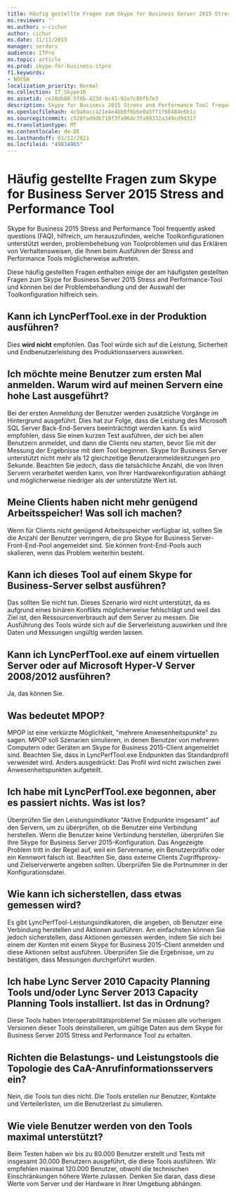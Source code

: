 ```yaml
---
title: Häufig gestellte Fragen zum Skype for Business Server 2015 Stress and Performance Tool
ms.reviewer: ''
ms.author: v-cichur
author: cichur
ms.date: 11/11/2015
manager: serdars
audience: ITPro
ms.topic: article
ms.prod: skype-for-business-itpro
f1.keywords:
- NOCSH
localization_priority: Normal
ms.collection: IT_Skype16
ms.assetid: ce18db60-5f6b-423d-bc41-91e7c80fb7e3
description: Skype for Business 2015 Stress and Performance Tool frequently asked questions (FAQ), hilfreich, um herauszufinden, welche Toolkonfigurationen unterstützt werden, problembehebung von Toolproblemen und das Erklären von Verhaltensweisen, die Ihnen beim Ausführen der Stress- und Leistungstools auftreten können.
ms.openlocfilehash: 4c9a8acca21e4e4bb8f6b6e0a5ff1f68484e6b1c
ms.sourcegitcommit: c528fad9db719f3fa96dc3fa99332a349cd9d317
ms.translationtype: MT
ms.contentlocale: de-DE
ms.lasthandoff: 01/12/2021
ms.locfileid: "49814965"
---
```

# <a name="faq-for-the-skype-for-business-server-2015-stress-and-performance-tool"></a>Häufig gestellte Fragen zum Skype for Business Server 2015 Stress and Performance Tool
 
Skype for Business 2015 Stress and Performance Tool frequently asked questions (FAQ), hilfreich, um herauszufinden, welche Toolkonfigurationen unterstützt werden, problembehebung von Toolproblemen und das Erklären von Verhaltensweisen, die Ihnen beim Ausführen der Stress and Performance Tools möglicherweise auftreten.
  
 Diese häufig gestellten Fragen enthalten einige der am häufigsten gestellten Fragen zum Skype for Business Server 2015 Stress and Performance-Tool und können bei der Problembehandlung und der Auswahl der Toolkonfiguration hilfreich sein.
  
## <a name="can-i-run-lyncperftoolexe-in-production"></a>Kann ich LyncPerfTool.exe in der Produktion ausführen?

Dies **wird nicht** empfohlen. Das Tool würde sich auf die Leistung, Sicherheit und Endbenutzerleistung des Produktionsservers auswirken.
  
## <a name="im-logging-my-users-on-for-the-first-time-why-are-my-servers-running-a-high-load"></a>Ich möchte meine Benutzer zum ersten Mal anmelden. Warum wird auf meinen Servern eine hohe Last ausgeführt?

Bei der ersten Anmeldung der Benutzer werden zusätzliche Vorgänge im Hintergrund ausgeführt. Dies hat zur Folge, dass die Leistung des Microsoft SQL Server Back-End-Servers beeinträchtigt werden kann. Es wird empfohlen, dass Sie einen kurzen Test ausführen, der sich bei allen Benutzern anmeldet, und dann die Clients neu starten, bevor Sie mit der Messung der Ergebnisse mit dem Tool beginnen. Skype for Business Server unterstützt nicht mehr als 12 gleichzeitige Benutzeranmeldesitzungen pro Sekunde. Beachten Sie jedoch, dass die tatsächliche Anzahl, die von Ihren Servern verarbeitet werden kann, von Ihrer Hardwarekonfiguration abhängt und möglicherweise niedriger als der unterstützte Wert ist.
  
## <a name="my-clients-are-running-out-of-memory-what-should-i-do"></a>Meine Clients haben nicht mehr genügend Arbeitsspeicher! Was soll ich machen?

Wenn für Clients nicht genügend Arbeitsspeicher verfügbar ist, sollten Sie die Anzahl der Benutzer verringern, die pro Skype for Business Server-Front-End-Pool angemeldet sind. Sie können front-End-Pools auch skalieren, wenn das Problem weiterhin besteht.
  
## <a name="can-i-run-this-tool-on-a-skype-for-business-server-itself"></a>Kann ich dieses Tool auf einem Skype for Business-Server selbst ausführen?

Das sollten Sie nicht tun. Dieses Szenario wird nicht unterstützt, da es aufgrund eines binären Konflikts möglicherweise fehlschlägt und weil das Ziel ist, den Ressourcenverbrauch auf dem Server zu messen. Die Ausführung des Tools würde sich auf die Serverleistung auswirken und Ihre Daten und Messungen ungültig werden lassen.
  
## <a name="can-i-run-lyncperftoolexe-on-a-virtual-server-or-on-microsoft-hyper-v-server-20082012"></a>Kann ich LyncPerfTool.exe auf einem virtuellen Server oder auf Microsoft Hyper-V Server 2008/2012 ausführen?

Ja, das können Sie.
  
## <a name="what-does-mpop-mean"></a>Was bedeutet MPOP?

MPOP ist eine verkürzte Möglichkeit, "mehrere Anwesenheitspunkte" zu sagen. MPOP soll Szenarien simulieren, in denen Benutzer von mehreren Computern oder Geräten am Skype for Business 2015-Client angemeldet sind. Beachten Sie, dass in LyncPerfTool.exe Endpunkten das Standardprofil verwendet wird. Anders ausgedrückt: Das Profil wird nicht zwischen zwei Anwesenheitspunkten aufgeteilt.
  
## <a name="i-started-lyncperftoolexe-but-nothing-is-happening-whats-going-on"></a>Ich habe mit LyncPerfTool.exe begonnen, aber es passiert nichts. Was ist los?

Überprüfen Sie den Leistungsindikator "Aktive Endpunkte insgesamt" auf den Servern, um zu überprüfen, ob die Benutzer eine Verbindung herstellen. Wenn die Benutzer keine Verbindung herstellen, überprüfen Sie Ihre Skype for Business Server 2015-Konfiguration. Das Angezeigte Problem tritt in der Regel auf, weil ein Servername, ein Benutzerpräfix oder ein Kennwort falsch ist. Beachten Sie, dass externe Clients Zugriffsproxy- und Zielserverwerte angeben sollten. Überprüfen Sie die Portnummer in der Konfigurationsdatei.
  
## <a name="how-can-i-be-sure-that-something-is-being-measured"></a>Wie kann ich sicherstellen, dass etwas gemessen wird?

Es gibt LyncPerfTool-Leistungsindikatoren, die angeben, ob Benutzer eine Verbindung herstellen und Aktionen ausführen. Am einfachsten können Sie jedoch sicherstellen, dass Aktionen gemessen werden, indem Sie sich bei einem der Konten mit einem Skype for Business 2015-Client anmelden und diese Aktionen selbst ausführen. Überprüfen Sie die Ergebnisse, um zu bestätigen, dass Messungen durchgeführt wurden.
  
## <a name="i-have-lync-server-2010-capacity-planning-tools-andor-lync-server-2013-capacity-planning-tools-installed-is-that-okay"></a>Ich habe Lync Server 2010 Capacity Planning Tools und/oder Lync Server 2013 Capacity Planning Tools installiert. Ist das in Ordnung?

 Diese Tools haben Interoperabilitätsprobleme! Sie müssen alle vorherigen Versionen dieser Tools deinstallieren, um gültige Daten aus dem Skype for Business Server 2015 Stress and Performance Tool zu erhalten.
  
## <a name="will-the-stress-and-performance-tools-set-up-the-caa-call-information-server-topology"></a>Richten die Belastungs- und Leistungstools die Topologie des CaA-Anrufinformationsservers ein?

Nein, die Tools tun dies nicht. Die Tools erstellen nur Benutzer, Kontakte und Verteilerlisten, um die Benutzerlast zu simulieren.
  
## <a name="what-is-the-maximum-number-of-users-that-the-tools-support"></a>Wie viele Benutzer werden von den Tools maximal unterstützt?

Beim Testen haben wir bis zu 80.000 Benutzer erstellt und Tests mit insgesamt 30.000 Benutzern ausgeführt, die diese Tools ausführen. Wir empfehlen maximal 120.000 Benutzer, obwohl die technischen Einschränkungen höhere Werte zulassen. Denken Sie daran, dass diese Werte vom Server und der Hardware in Ihrer Umgebung abhängen.
  

